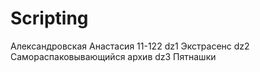# Scripting
Александровская Анастасия 
11-122
dz1 Экстрасенс
dz2 Самораспаковывающийся архив
dz3 Пятнашки
